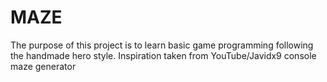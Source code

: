 # MAZE

The purpose of this project is to learn basic game programming following the handmade hero style. Inspiration taken from YouTube/Javidx9 console maze generator